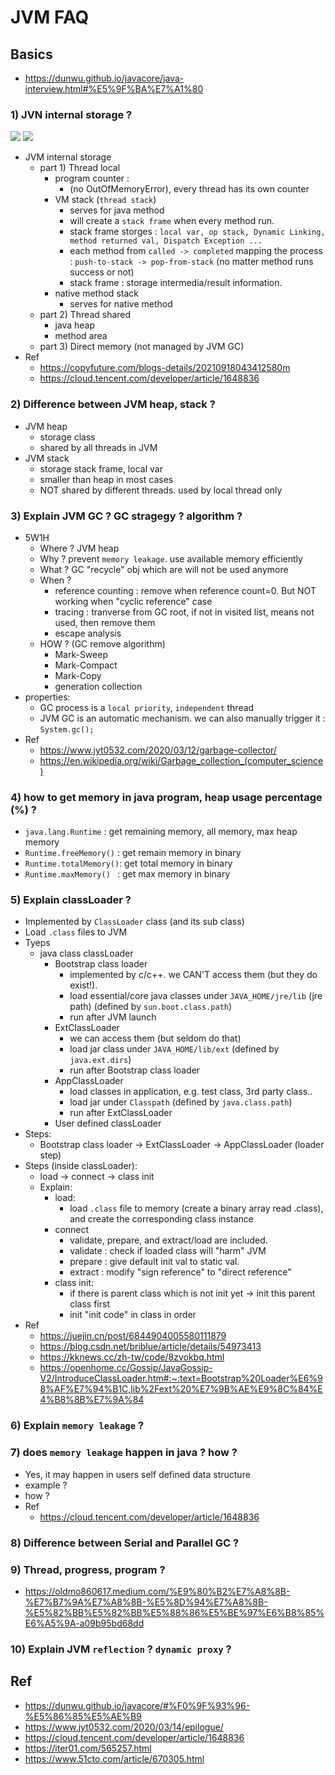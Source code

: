 # JVM FAQ

## Basics
- https://dunwu.github.io/javacore/java-interview.html#%E5%9F%BA%E7%A1%80

### 1) JVN internal storage ?

<img src ="https://github.com/yennanliu/CS_basics/blob/master/doc/pic/jvm_storage_1.jpeg">
<img src ="https://github.com/yennanliu/CS_basics/blob/master/doc/pic/jvm_storage_2.jpeg">

- JVM internal storage
	- part 1) Thread local
		- program counter :
			- (no OutOfMemoryError), every thread has its own counter
		- VM stack (`thread stack`)
			- serves for java method
			- will create a `stack frame` when every method run.
			- stack frame storges : `local var, op stack, Dynamic Linking, method returned val, Dispatch Exception ...`
			- each method from `called -> completed` mapping the process : `push-to-stack -> pop-from-stack` (no matter method runs success or not)
			- stack frame : storage intermedia/result information. 
		- native method stack
			- serves for native method
	- part 2) Thread shared
		- java heap
		- method area
	- part 3) Direct memory (not managed by JVM GC)
- Ref
	- https://copyfuture.com/blogs-details/20210918043412580m
	- https://cloud.tencent.com/developer/article/1648836

### 2) Difference between JVM heap, stack ?
- JVM heap
	- storage class
	- shared by all threads in JVM
- JVM stack
	- storage stack frame, local var
	- smaller than heap in most cases 
	- NOT shared by different threads. used by local thread only

### 3) Explain JVM GC ? GC stragegy ? algorithm ?
- 5W1H
	- Where ? JVM heap
	- Why ? prevent `memory leakage`. use available memory efficiently
	- What ? GC "recycle" obj which are will not be used anymore 
	- When ?
		- reference counting : remove when reference count=0. But NOT working when "cyclic reference" case
		- tracing : tranverse from GC root, if not in visited list, means not used, then remove them
		- escape analysis
	- HOW ? (GC remove algorithm)
		- Mark-Sweep
		- Mark-Compact
		- Mark-Copy
		- generation collection
- properties:
	- GC process is a `local priority`, `independent` thread
	- JVM GC is an automatic mechanism. we can also manually trigger it : `System.gc();`
- Ref
	- https://www.jyt0532.com/2020/03/12/garbage-collector/
	- https://en.wikipedia.org/wiki/Garbage_collection_(computer_science)

### 4) how to get memory in java program, heap usage percentage (%) ?
- `java.lang.Runtime`    : get remaining memory, all memory, max heap memory
- `Runtime.freeMemory()` : get remain memory in binary
- `Runtime.totalMemory()`: get total memory in binary
- `Runtime.maxMemory() ` : get max memory in binary
 
### 5) Explain classLoader ?
- Implemented by `ClassLoader` class (and its sub class)
- Load `.class` files to JVM
- Tyeps
	- java class classLoader 
		- Bootstrap class loader
			- implemented by c/c++. we CAN'T access them (but they do exist!).
			- load essential/core java classes under `JAVA_HOME/jre/lib` (jre path) (defined by `sun.boot.class.path`)
			- run after JVM launch
		- ExtClassLoader
			- we can access them (but seldom do that)
			- load jar class under `JAVA_HOME/lib/ext` (defined by `java.ext.dirs`)
			- run after Bootstrap class loader
		- AppClassLoader
			- load classes in application, e.g. test class, 3rd party class..
			- load jar under `Classpath` (defined by `java.class.path`)
			- run after ExtClassLoader
		- User defined classLoader
- Steps:
	- Bootstrap class loader -> ExtClassLoader -> AppClassLoader (loader step)
- Steps (inside classLoader):
	- load -> connect -> class init
	- Explain:
		- load:
			- load `.class` file to memory (create a binary array read .class), and create the corresponding class instance
		- connect
			- validate, prepare, and extract/load are included. 
			- validate : check if loaded class will "harm" JVM
			- prepare : give default init val to static val.
			- extract : modify "sign reference" to "direct reference"
		- class init:
			- if there is parent class which is not init yet -> init this parent class first
			- init "init code" in class in order
- Ref
	- https://juejin.cn/post/6844904005580111879
	- https://blog.csdn.net/briblue/article/details/54973413
	- https://kknews.cc/zh-tw/code/8zvokbq.html
	- https://openhome.cc/Gossip/JavaGossip-V2/IntroduceClassLoader.htm#:~:text=Bootstrap%20Loader%E6%98%AF%E7%94%B1C,lib%2Fext%20%E7%9B%AE%E9%8C%84%E4%B8%8B%E7%9A%84

### 6) Explain `memory leakage` ?

### 7) does `memory leakage` happen in java ? how ?
- Yes, it may happen in users self defined data structure
- example ?
- how ?
- Ref
	- https://cloud.tencent.com/developer/article/1648836

### 8) Difference between Serial and Parallel GC  ? 

### 9) Thread, progress, program ?
- https://oldmo860617.medium.com/%E9%80%B2%E7%A8%8B-%E7%B7%9A%E7%A8%8B-%E5%8D%94%E7%A8%8B-%E5%82%BB%E5%82%BB%E5%88%86%E5%BE%97%E6%B8%85%E6%A5%9A-a09b95bd68dd

### 10) Explain JVM `reflection` ? `dynamic proxy` ? 

## Ref
- https://dunwu.github.io/javacore/#%F0%9F%93%96-%E5%86%85%E5%AE%B9
- https://www.jyt0532.com/2020/03/14/epilogue/
- https://cloud.tencent.com/developer/article/1648836
- https://iter01.com/565257.html
- https://www.51cto.com/article/670305.html